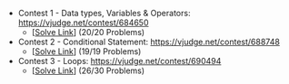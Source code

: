- Contest 1 - Data types, Variables & Operators: https://vjudge.net/contest/684650
  - [[Solve Link](https://github.com/emonislive/learning-skills/tree/main/CPS%20Academy%20-%20Basic%20to%20Intermediate%20Level%20Competitive%20Programming/Module%201%20-%20Basic%20Programming%20%26%20Problem%20Solving%20Techniques/Contest-1%3A%20Data%20types%2C%20Variables%20%26%20Operators)] (20/20 Problems)
- Contest 2 - Conditional Statement: https://vjudge.net/contest/688748
  - [[Solve Link](https://github.com/emonislive/learning-skills/tree/main/CPS%20Academy%20-%20Basic%20to%20Intermediate%20Level%20Competitive%20Programming/Module%201%20-%20Basic%20Programming%20%26%20Problem%20Solving%20Techniques/Contest-2%3A%20Conditional%20Statement)] (19/19 Problems)
- Contest 3 - Loops: https://vjudge.net/contest/690494
  - [[Solve Link](https://github.com/emonislive/learning-skills/tree/main/CPS%20Academy%20-%20Basic%20to%20Intermediate%20Level%20Competitive%20Programming/Module%201%20-%20Basic%20Programming%20%26%20Problem%20Solving%20Techniques/Contest-3%3A%20Loops)] (26/30 Problems)
